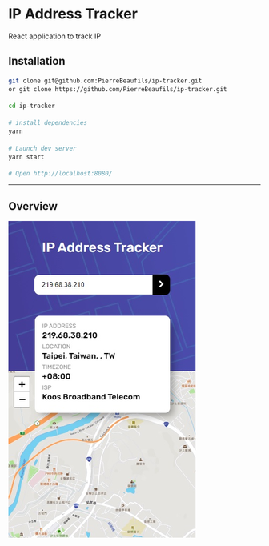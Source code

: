 # IP Address Tracker


React application to track IP

Installation
--------------------


```sh
git clone git@github.com:PierreBeaufils/ip-tracker.git
or git clone https://github.com/PierreBeaufils/ip-tracker.git

cd ip-tracker

# install dependencies
yarn 

# Launch dev server
yarn start 

# Open http://localhost:8080/
```


---

Overview
-------------------------------------------

![resultat](./src/images/preview.jpg)